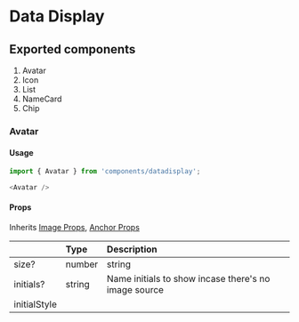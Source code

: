 # Data Display

## Exported components

1. Avatar
2. Icon
3. List
4. NameCard
5. Chip

### Avatar

#### Usage

```javascript
import { Avatar } from 'components/datadisplay';

<Avatar />
```

#### Props

Inherits [Image Props](https://reactnative.dev/docs/image#props), [Anchor Props]()

|           |  Type  | Description |
|:----------|:-------|:------------|
| size?     | number|string | The avatar dimensions (height and width) |
| initials? | string | Name initials to show incase there's no image source |
| initialStyle
